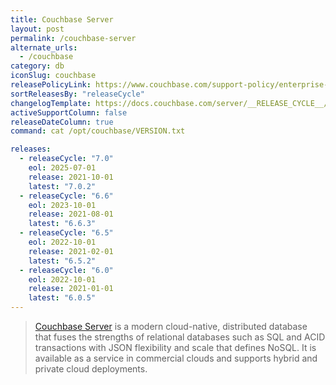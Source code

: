 ```yaml
---
title: Couchbase Server
layout: post
permalink: /couchbase-server
alternate_urls:
  - /couchbase
category: db
iconSlug: couchbase
releasePolicyLink: https://www.couchbase.com/support-policy/enterprise-software
sortReleasesBy: "releaseCycle"
changelogTemplate: https://docs.couchbase.com/server/__RELEASE_CYCLE__/release-notes/relnotes.html
activeSupportColumn: false
releaseDateColumn: true
command: cat /opt/couchbase/VERSION.txt

releases:
  - releaseCycle: "7.0"
    eol: 2025-07-01
    release: 2021-10-01
    latest: "7.0.2"
  - releaseCycle: "6.6"
    eol: 2023-10-01
    release: 2021-08-01
    latest: "6.6.3"
  - releaseCycle: "6.5"
    eol: 2022-10-01
    release: 2021-02-01
    latest: "6.5.2"
  - releaseCycle: "6.0"
    eol: 2022-10-01
    release: 2021-01-01
    latest: "6.0.5"
---
```

> [Couchbase Server](https://www.couchbase.com/products/server) is a modern cloud-native, distributed database that fuses the strengths of relational databases such as SQL and ACID transactions with JSON flexibility and scale that defines NoSQL. It is available as a service in commercial clouds and supports hybrid and private cloud deployments.
